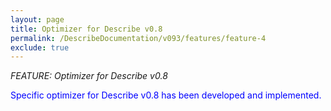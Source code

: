 ```yaml
---
layout: page
title: Optimizer for Describe v0.8
permalink: /DescribeDocumentation/v093/features/feature-4
exclude: true
---
```

_FEATURE: Optimizer for Describe v0.8_

<span style="color:blue">Specific optimizer for Describe v0.8 has been developed and implemented.</span>
